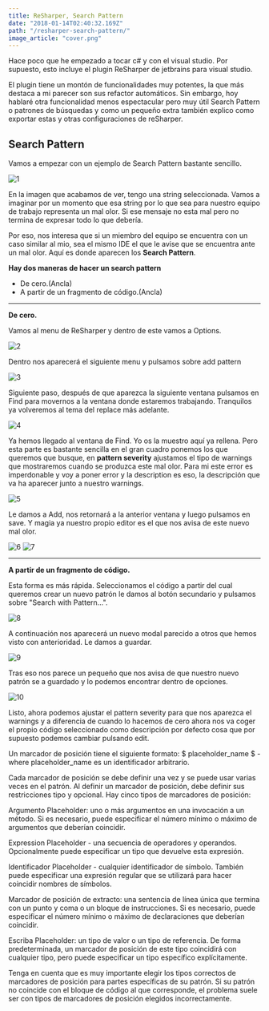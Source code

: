 ```yaml
---
title: ReSharper, Search Pattern
date: "2018-01-14T02:40:32.169Z"
path: "/resharper-search-pattern/"
image_article: "cover.png"
---
```


Hace poco que he empezado a tocar c# y con el visual studio.
Por supuesto, esto incluye el plugin ReSharper de jetbrains para visual studio.

El plugin tiene un montón de funcionalidades muy potentes, la que más destaca a 
mi parecer son sus refactor automáticos. Sin embargo, hoy hablaré otra funcionalidad
menos espectacular pero muy útil Search Pattern o patrones de búsquedas y
como un pequeño extra también explico como exportar estas y otras configuraciones de reSharper.


Search Pattern
-------------------------

Vamos a empezar con un ejemplo de Search Pattern bastante sencillo.

![1](./searchPattern_1.jpg)

En la imagen que acabamos de ver, tengo una string seleccionada. Vamos a 
imaginar por un momento que esa string por lo que sea para nuestro equipo
de trabajo representa un mal olor. Si ese mensaje no esta mal pero no
termina de expresar todo lo que debería.


Por eso, nos interesa que si un miembro del equipo se encuentra con un
caso similar al mio, sea el mismo IDE el que le avise que se encuentra ante
un mal olor. Aquí es donde aparecen los **Search Pattern**.


**Hay dos maneras de hacer un search pattern** 

- De cero.(Ancla)
- A partir de un fragmento de código.(Ancla)

-------------------------------------

**De cero.**

Vamos al menu de ReSharper y dentro de este vamos a Options.
    
![2](./searchPattern_2.jpg)

Dentro nos aparecerá el siguiente menu y pulsamos sobre add pattern

![3](./searchPattern_3.jpg)

Siguiente paso, después de que aparezca la siguiente ventana pulsamos en Find para
movernos a la ventana donde estaremos trabajando. Tranquilos ya volveremos al tema del
replace más adelante.

![4](./searchPattern_4.jpg)


Ya hemos llegado al ventana de Find. Yo os la muestro aquí ya rellena.
Pero esta parte es bastante sencilla en el gran cuadro ponemos los que queremos
que busque, en **pattern severity** ajustamos el tipo de warnings que mostraremos
cuando se produzca este mal olor. Para mi este error es imperdonable y voy a poner
error y la description es eso, la descripción que va ha aparecer junto a nuestro warnings.

![5](./searchPattern_5.JPG)


Le damos a Add, nos retornará a la anterior ventana y luego pulsamos en save.
Y magia ya nuestro propio editor es el que nos avisa de este nuevo mal olor.

![6](searchPattern_6.jpg)
![7](searchPattern_7.jpg)

--------------------------------------

**A partir de un fragmento de código.**

Esta forma es más rápida. Seleccionamos el código a partir del cual queremos crear un nuevo patrón
le damos al botón secundario y pulsamos sobre "Search with Pattern...".

![8](searchPattern_8.jpg)

A continuación nos aparecerá un nuevo modal parecido a otros que hemos visto con anterioridad.
Le damos a guardar.

![9](searchPattern_9.jpg)

Tras eso nos parece un pequeño que nos avisa de que nuestro nuevo patrón 
se a guardado y lo podemos encontrar dentro de opciones.

![10](searchPattern_10.jpg)


Listo, ahora podemos ajustar el pattern severity para que nos aparezca el warnings y a diferencia
de cuando lo hacemos de cero ahora nos va coger el propio código seleccionado como descripción por
defecto cosa que por supuesto podemos cambiar pulsando edit.


















Un marcador de posición tiene el siguiente formato:
 $ placeholder_name $ - where placeholder_name es un identificador arbitrario.
 
Cada marcador de posición se debe definir una vez y se puede usar varias veces en el patrón. 
Al definir un marcador de posición, debe definir sus restricciones tipo y opcional. Hay cinco tipos de marcadores de posición:

Argumento Placeholder: uno o más argumentos en una invocación a un método.
 Si es necesario, puede especificar el número mínimo o máximo de argumentos que deberían coincidir.

Expression Placeholder - una secuencia de operadores y operandos.
 Opcionalmente puede especificar un tipo que devuelve esta expresión.

Identificador Placeholder - cualquier identificador de símbolo. 
También puede especificar una expresión regular que se utilizará para hacer coincidir nombres de símbolos.

Marcador de posición de extracto: 
una sentencia de línea única que termina con un punto y coma o un bloque de instrucciones. Si es necesario, puede especificar el número mínimo o máximo de declaraciones que deberían coincidir.


Escriba Placeholder:
 un tipo de valor o un tipo de referencia. De forma predeterminada, 
 un marcador de posición de este tipo coincidirá con cualquier tipo, 
 pero puede especificar un tipo específico explícitamente.

Tenga en cuenta que es muy importante elegir los tipos correctos de marcadores 
de posición para partes específicas de su patrón. 
Si su patrón no coincide con el bloque de código al que corresponde,
 el problema suele ser con tipos de marcadores de posición elegidos incorrectamente.